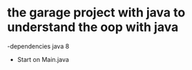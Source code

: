 # the garage project with java to understand the oop with java
-dependencies java 8
- Start on Main.java
